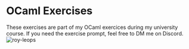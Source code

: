 # OCaml Exercises

These exercises are part of my OCaml exercices during my university course. If you need the exercise prompt, feel free to DM me on Discord.
![roy-leops](https://github.com/user-attachments/assets/e185829a-0497-4fdc-855f-f0bd8d76b767)

